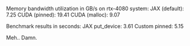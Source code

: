 Memory bandwidth utilization in GB/s on rtx-4080 system:
JAX (default): 7.25
CUDA (pinned): 19.41
CUDA (malloc): 9.07

Benchmark results in seconds:
JAX put_device: 3.61
Custom pinned: 5.15 

Meh.. Damn.